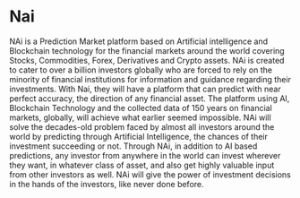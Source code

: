 # Nai
NAi is a Prediction Market platform based on Artificial intelligence and Blockchain technology for the financial markets around the world covering Stocks, Commodities, Forex, Derivatives and Crypto assets. NAi is created to cater to over a billion investors globally who are forced to rely on the minority of financial institutions for information and guidance regarding their investments. With Nai, they will have a platform that can predict with near perfect accuracy, the direction of any financial asset. The platform using AI, Blockchain Technology and the collected data of 150 years on financial markets, globally, will achieve what earlier seemed impossible. NAi will solve the decades-old problem faced by almost all investors around the world by predicting through Artificial Intelligence, the chances of their investment succeeding or not. Through NAi, in addition to AI based predictions, any investor from anywhere in the world can invest wherever they want, in whatever class of asset, and also get highly valuable input from other investors as well. NAi will give the power of investment decisions in the hands of the investors, like never done before.
